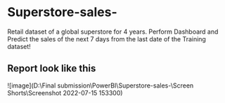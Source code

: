 # Superstore-sales-
Retail dataset of a global superstore for 4 years. Perform Dashboard and Predict the sales of the next 7 days from the last date of the Training dataset!


## Report look like this 

![image](D:\Final submission\PowerBI\Superstore-sales-\Screen Shorts\Screenshot 2022-07-15 153300)
